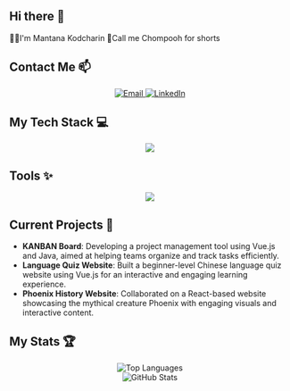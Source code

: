 ## Hi there 👋
👧🏻I'm Mantana Kodcharin
🩷Call me Chompooh for shorts

## Contact Me 📫
<p align="center">
  <a href="mailto:mantana.7664@gmail.com">
    <img src="https://skillicons.dev/icons?i=mail" alt="Email" />
  </a>
  <a href="https://www.linkedin.com/in/mantana-kodcharin-a5a86132a/">
    <img src="https://skillicons.dev/icons?i=linkedin" alt="LinkedIn" />
  </a>
</p>


## My Tech Stack 💻
<p align="center">
    <a href="https://skillicons.dev">
      <img src="https://skillicons.dev/icons?i=html,css,js,java,vue,nodejs&perline=3"/>
    </a>
</p>

## Tools ✨
<p align="center">
    <a href="https://skillicons.dev">
      <img src="https://skillicons.dev/icons?i=vscode,idea,figma&theme=dark"/>
    </a>
</p>

## Current Projects 🚀
- **KANBAN Board**: Developing a project management tool using Vue.js and Java, aimed at helping teams organize and track tasks efficiently.
- **Language Quiz Website**: Built a beginner-level Chinese language quiz website using Vue.js for an interactive and engaging learning experience.
- **Phoenix History Website**: Collaborated on a React-based website showcasing the mythical creature Phoenix with engaging visuals and interactive content.

## My Stats 🏆
<p align="center">
  <img src="https://github-readme-stats.vercel.app/api/top-langs/?username=mantana-chp&layout=compact" alt="Top Languages" /> <br>
  <img src="https://github-readme-stats.vercel.app/api?username=mantana-chp&show_icons=true&theme=dracula" alt="GitHub Stats" />
</p>


